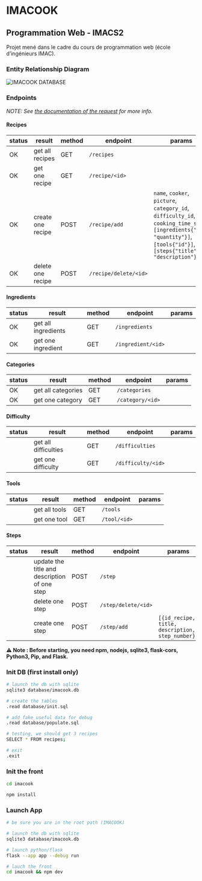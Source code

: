 # IMACOOK

## Programmation Web - IMACS2
Projet mené dans le cadre du cours de programmation web (école d’ingénieurs IMAC).

### Entity Relationship Diagram
![IMACOOK DATABASE](https://cdn.discordapp.com/attachments/1092781041342763118/1109525732893397143/dbdiagram.io_d.png)

### Endpoints
_NOTE: See [the documentation of the request](/docs/resquest.md) for more info._
#### Recipes
| status | result | method | endpoint | params |
| --------- | --------- | --------- | --------- | --------- |
| OK | get all recipes | GET | `/recipes` | |
| OK | get one recipe | GET | `/recipe/<id>` | |
| OK | create one recipe | POST | `/recipe/add` | `name`, `cooker`, `picture`, `category_id`, `difficulty_id`, `cooking_time_s`, `[ingredients{"id", "quantity"}]`, `[tools{"id"}]`, `[steps{"title", "description"}]` |
| OK | delete one recipe | POST | `/recipe/delete/<id>` | | |
#### Ingredients
| status | result | method | endpoint | params |
| --------- | --------- | --------- | --------- | --------- |
| OK | get all ingredients | GET | `/ingredients` | |
| OK | get one ingredient | GET | `/ingredient/<id>` | |
#### Categories
| status | result | method | endpoint | params |
| --------- | --------- | --------- | --------- | --------- |
| OK | get all categories | GET | `/categories` | |
| OK | get one category | GET | `/category/<id>` | |
#### Difficulty
| status | result | method | endpoint | params |
| --------- | --------- | --------- | --------- | --------- |
| | get all difficulties | GET | `/difficulties` | |
| | get one difficulty | GET | `/difficulty/<id>` | |
#### Tools
| status | result | method | endpoint | params |
| --------- | ---------| --------- | --------- | --------- |
| | get all tools | GET | `/tools` | |
| | get one tool | GET | `/tool/<id>` | |

#### Steps
| status | result | method | endpoint | params |
| --------- | --------- | --------- | --------- | --------- |
| | update the title and description of one step | POST | `/step`
| | delete one step | POST | `/step/delete/<id>` | |
| | create one step | POST | `/step/add` | `[{id_recipe, title, description, step_number}]` |


**⚠️ Note : Before starting, you need npm, nodejs, sqlite3, flask-cors, Python3, Pip, and Flask.**

### Init DB (first install only)
```bash
# launch the db with sqlite
sqlite3 database/imacook.db

# create the tables
.read database/init.sql

# add fake useful data for debug
.read database/populate.sql

# testing, we should get 3 recipes
SELECT * FROM recipes;

# exit
.exit
```
### Init the front
```bash
cd imacook

npm install
```

### Launch App
```bash
# be sure you are in the root path (IMACOOK)

# launch the db with sqlite
sqlite3 database/imacook.db

# launch python/flask
flask --app app --debug run

# lauch the front
cd imacook && npm dev
```